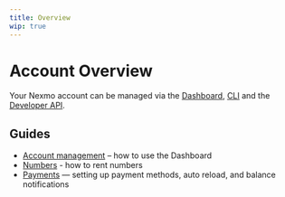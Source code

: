 ```yaml
---
title: Overview
wip: true
---
```


# Account Overview

Your Nexmo account can be managed via the [Dashboard](https://dashboard.nexmo.com/), [CLI](/tools) and the [Developer API](https://docs.nexmo.com/tools/developer-api).

## Guides

* [Account management](/account/guides/management) – how to use the Dashboard
* [Numbers](/account/guides/numbers) - how to rent numbers
* [Payments](/account/guides/payment) — setting up payment methods, auto reload, and balance notifications